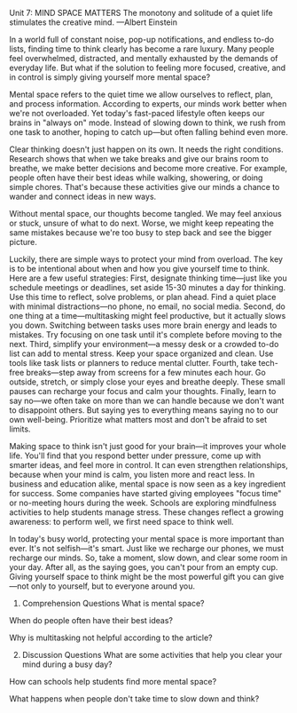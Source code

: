Unit 7: MIND SPACE MATTERS
The monotony and solitude of a quiet life stimulates the creative mind. —Albert Einstein

In a world full of constant noise, pop-up notifications, and endless to-do lists, finding time to think clearly has become a rare luxury. Many people feel overwhelmed, distracted, and mentally exhausted by the demands of everyday life. But what if the solution to feeling more focused, creative, and in control is simply giving yourself more mental space?

Mental space refers to the quiet time we allow ourselves to reflect, plan, and process information. According to experts, our minds work better when we're not overloaded. Yet today's fast-paced lifestyle often keeps our brains in "always on" mode. Instead of slowing down to think, we rush from one task to another, hoping to catch up—but often falling behind even more.

Clear thinking doesn't just happen on its own. It needs the right conditions. Research shows that when we take breaks and give our brains room to breathe, we make better decisions and become more creative. For example, people often have their best ideas while walking, showering, or doing simple chores. That's because these activities give our minds a chance to wander and connect ideas in new ways.

Without mental space, our thoughts become tangled. We may feel anxious or stuck, unsure of what to do next. Worse, we might keep repeating the same mistakes because we're too busy to step back and see the bigger picture.

Luckily, there are simple ways to protect your mind from overload. The key is to be intentional about when and how you give yourself time to think. Here are a few useful strategies: First, designate thinking time—just like you schedule meetings or deadlines, set aside 15-30 minutes a day for thinking. Use this time to reflect, solve problems, or plan ahead. Find a quiet place with minimal distractions—no phone, no email, no social media. Second, do one thing at a time—multitasking might feel productive, but it actually slows you down. Switching between tasks uses more brain energy and leads to mistakes. Try focusing on one task until it's complete before moving to the next. Third, simplify your environment—a messy desk or a crowded to-do list can add to mental stress. Keep your space organized and clean. Use tools like task lists or planners to reduce mental clutter. Fourth, take tech-free breaks—step away from screens for a few minutes each hour. Go outside, stretch, or simply close your eyes and breathe deeply. These small pauses can recharge your focus and calm your thoughts. Finally, learn to say no—we often take on more than we can handle because we don't want to disappoint others. But saying yes to everything means saying no to our own well-being. Prioritize what matters most and don't be afraid to set limits.

Making space to think isn't just good for your brain—it improves your whole life. You'll find that you respond better under pressure, come up with smarter ideas, and feel more in control. It can even strengthen relationships, because when your mind is calm, you listen more and react less. In business and education alike, mental space is now seen as a key ingredient for success. Some companies have started giving employees "focus time" or no-meeting hours during the week. Schools are exploring mindfulness activities to help students manage stress. These changes reflect a growing awareness: to perform well, we first need space to think well.

In today's busy world, protecting your mental space is more important than ever. It's not selfish—it's smart. Just like we recharge our phones, we must recharge our minds. So, take a moment, slow down, and clear some room in your day. After all, as the saying goes, you can't pour from an empty cup. Giving yourself space to think might be the most powerful gift you can give—not only to yourself, but to everyone around you.

01. Comprehension Questions
What is mental space?

When do people often have their best ideas?

Why is multitasking not helpful according to the article?

02. Discussion Questions
What are some activities that help you clear your mind during a busy day?

How can schools help students find more mental space?

What happens when people don't take time to slow down and think?
